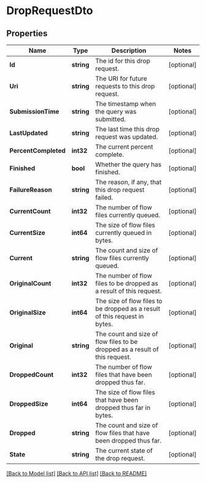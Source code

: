 # DropRequestDto

## Properties

Name | Type | Description | Notes
------------ | ------------- | ------------- | -------------
**Id** | **string** | The id for this drop request. | [optional] 
**Uri** | **string** | The URI for future requests to this drop request. | [optional] 
**SubmissionTime** | **string** | The timestamp when the query was submitted. | [optional] 
**LastUpdated** | **string** | The last time this drop request was updated. | [optional] 
**PercentCompleted** | **int32** | The current percent complete. | [optional] 
**Finished** | **bool** | Whether the query has finished. | [optional] 
**FailureReason** | **string** | The reason, if any, that this drop request failed. | [optional] 
**CurrentCount** | **int32** | The number of flow files currently queued. | [optional] 
**CurrentSize** | **int64** | The size of flow files currently queued in bytes. | [optional] 
**Current** | **string** | The count and size of flow files currently queued. | [optional] 
**OriginalCount** | **int32** | The number of flow files to be dropped as a result of this request. | [optional] 
**OriginalSize** | **int64** | The size of flow files to be dropped as a result of this request in bytes. | [optional] 
**Original** | **string** | The count and size of flow files to be dropped as a result of this request. | [optional] 
**DroppedCount** | **int32** | The number of flow files that have been dropped thus far. | [optional] 
**DroppedSize** | **int64** | The size of flow files that have been dropped thus far in bytes. | [optional] 
**Dropped** | **string** | The count and size of flow files that have been dropped thus far. | [optional] 
**State** | **string** | The current state of the drop request. | [optional] 

[[Back to Model list]](../README.md#documentation-for-models) [[Back to API list]](../README.md#documentation-for-api-endpoints) [[Back to README]](../README.md)


